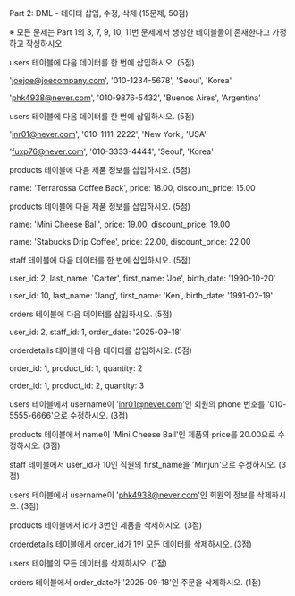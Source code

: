 Part 2: DML - 데이터 삽입, 수정, 삭제 (15문제, 50점)
 

※ 모든 문제는 Part 1의 3, 7, 9, 10, 11번 문제에서 생성한 테이블들이 존재한다고 가정하고 작성하시오.

users 테이블에 다음 데이터를 한 번에 삽입하시오. (5점)

'joejoe@joecompany.com', '010-1234-5678', 'Seoul', 'Korea'

'phk4938@never.com', '010-9876-5432', 'Buenos Aires', 'Argentina'

 

users 테이블에 다음 데이터를 한 번에 삽입하시오. (5점)

'inr01@never.com', '010-1111-2222', 'New York', 'USA'

'fuxp76@never.com', '010-3333-4444', 'Seoul', 'Korea'

 

products 테이블에 다음 제품 정보를 삽입하시오. (5점)

name: 'Terrarossa Coffee Back', price: 18.00, discount_price: 15.00

 

products 테이블에 다음 제품 정보를 삽입하시오. (5점)

name: 'Mini Cheese Ball', price: 19.00, discount_price: 19.00

name: 'Stabucks Drip Coffee', price: 22.00, discount_price: 22.00

 

staff 테이블에 다음 데이터를 한 번에 삽입하시오. (5점)

user_id: 2, last_name: 'Carter', first_name: 'Joe', birth_date: '1990-10-20'

user_id: 10, last_name: 'Jang', first_name: 'Ken', birth_date: '1991-02-19'

 

orders 테이블에 다음 데이터를 삽입하시오. (5점)

user_id: 2, staff_id: 1, order_date: '2025-09-18'

 

orderdetails 테이블에 다음 데이터를 삽입하시오. (5점)

order_id: 1, product_id: 1, quantity: 2

order_id: 1, product_id: 2, quantity: 3

 

users 테이블에서 username이 'inr01@never.com'인 회원의 phone 번호를 '010-5555-6666'으로 수정하시오. (3점)

 

products 테이블에서 name이 'Mini Cheese Ball'인 제품의 price를 20.00으로 수정하시오. (3점)

 

staff 테이블에서 user_id가 10인 직원의 first_name을 'Minjun'으로 수정하시오. (3점)

 

users 테이블에서 username이 'phk4938@never.com'인 회원의 정보를 삭제하시오. (3점)

 

products 테이블에서 id가 3번인 제품을 삭제하시오. (3점)

 

orderdetails 테이블에서 order_id가 1인 모든 데이터를 삭제하시오. (3점)

 

users 테이블의 모든 데이터를 삭제하시오. (1점)

 

orders 테이블에서 order_date가 '2025-09-18'인 주문을 삭제하시오. (1점)